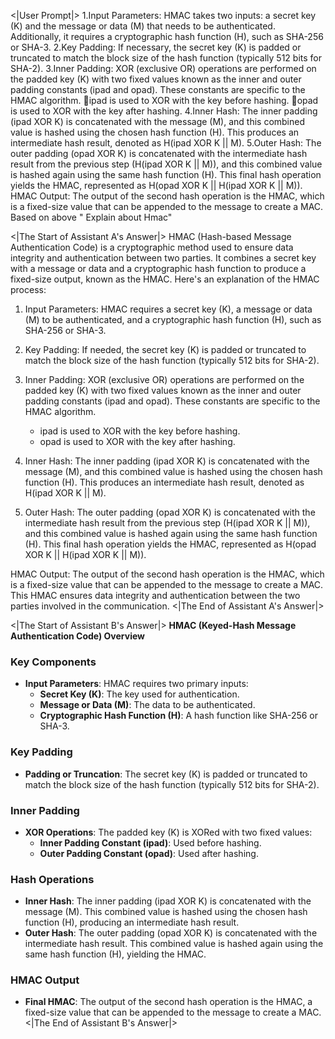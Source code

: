 <|User Prompt|>
1.Input Parameters: HMAC takes two inputs: a secret key (K) and the message or data (M) that needs to be authenticated. Additionally, it requires a cryptographic hash function (H), such as SHA-256 or SHA-3.
2.Key Padding: If necessary, the secret key (K) is padded or truncated to match the block size of the hash function (typically 512 bits for SHA-2).
3.Inner Padding: XOR (exclusive OR) operations are performed on the padded key (K) with two fixed values known as the inner and outer padding constants (ipad and opad). These constants are specific to the HMAC algorithm.
ipad is used to XOR with the key before hashing.
opad is used to XOR with the key after hashing.
4.Inner Hash: The inner padding (ipad XOR K) is concatenated with the message (M), and this combined value is hashed using the chosen hash function (H). This produces an intermediate hash result, denoted as H(ipad XOR K || M).
5.Outer Hash: The outer padding (opad XOR K) is concatenated with the intermediate hash result from the previous step (H(ipad XOR K || M)), and this combined value is hashed again using the same hash function (H). This final hash operation yields the HMAC, represented as H(opad XOR K || H(ipad XOR K || M)).
HMAC Output: The output of the second hash operation is the HMAC, which is a fixed-size value that can be appended to the message to create a MAC.  Based on above " Explain about Hmac"

<|The Start of Assistant A's Answer|>
HMAC (Hash-based Message Authentication Code) is a cryptographic method used to ensure data integrity and authentication between two parties. It combines a secret key with a message or data and a cryptographic hash function to produce a fixed-size output, known as the HMAC. Here's an explanation of the HMAC process:

1. Input Parameters: HMAC requires a secret key (K), a message or data (M) to be authenticated, and a cryptographic hash function (H), such as SHA-256 or SHA-3.

2. Key Padding: If needed, the secret key (K) is padded or truncated to match the block size of the hash function (typically 512 bits for SHA-2).

3. Inner Padding: XOR (exclusive OR) operations are performed on the padded key (K) with two fixed values known as the inner and outer padding constants (ipad and opad). These constants are specific to the HMAC algorithm.
   - ipad is used to XOR with the key before hashing.
   - opad is used to XOR with the key after hashing.

4. Inner Hash: The inner padding (ipad XOR K) is concatenated with the message (M), and this combined value is hashed using the chosen hash function (H). This produces an intermediate hash result, denoted as H(ipad XOR K || M).

5. Outer Hash: The outer padding (opad XOR K) is concatenated with the intermediate hash result from the previous step (H(ipad XOR K || M)), and this combined value is hashed again using the same hash function (H). This final hash operation yields the HMAC, represented as H(opad XOR K || H(ipad XOR K || M)).

HMAC Output: The output of the second hash operation is the HMAC, which is a fixed-size value that can be appended to the message to create a MAC. This HMAC ensures data integrity and authentication between the two parties involved in the communication.
<|The End of Assistant A's Answer|>

<|The Start of Assistant B's Answer|>
**HMAC (Keyed-Hash Message Authentication Code) Overview**

### Key Components

- **Input Parameters**: HMAC requires two primary inputs:
  - **Secret Key (K)**: The key used for authentication.
  - **Message or Data (M)**: The data to be authenticated.
  - **Cryptographic Hash Function (H)**: A hash function like SHA-256 or SHA-3.

### Key Padding

- **Padding or Truncation**: The secret key (K) is padded or truncated to match the block size of the hash function (typically 512 bits for SHA-2).

### Inner Padding

- **XOR Operations**: The padded key (K) is XORed with two fixed values:
  - **Inner Padding Constant (ipad)**: Used before hashing.
  - **Outer Padding Constant (opad)**: Used after hashing.

### Hash Operations

- **Inner Hash**: The inner padding (ipad XOR K) is concatenated with the message (M). This combined value is hashed using the chosen hash function (H), producing an intermediate hash result.
- **Outer Hash**: The outer padding (opad XOR K) is concatenated with the intermediate hash result. This combined value is hashed again using the same hash function (H), yielding the HMAC.

### HMAC Output

- **Final HMAC**: The output of the second hash operation is the HMAC, a fixed-size value that can be appended to the message to create a MAC.
<|The End of Assistant B's Answer|>